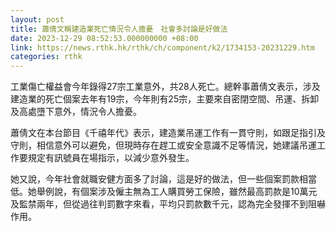 ```yaml
---
layout: post
title: 蕭倩文稱建造業死亡情況令人擔憂　社會多討論是好做法
date: 2023-12-29 08:52:53.000000000 +08:00
link: https://news.rthk.hk/rthk/ch/component/k2/1734153-20231229.htm
categories: rthk
---
```


工業傷亡權益會今年錄得27宗工業意外，共28人死亡。總幹事蕭倩文表示，涉及建造業的死亡個案去年有19宗，今年則有25宗，主要來自密閉空間、吊運、拆卸及高處墮下意外，情況令人擔憂。

蕭倩文在本台節目《千禧年代》表示，建造業吊運工作有一貫守則，如跟足指引及守則，相信意外可以避免，但現時存在趕工或安全意識不足等情況，她建議吊運工作要規定有訊號員在場指示，以減少意外發生。

她又說，今年社會就職安健方面多了討論，這是好的做法，但一些個案罰款相當低。她舉例說，有個案涉及僱主無為工人購買勞工保險，雖然最高罰款是10萬元及監禁兩年，但從過往判罰數字來看，平均只罰款數千元，認為完全發揮不到阻嚇作用。
